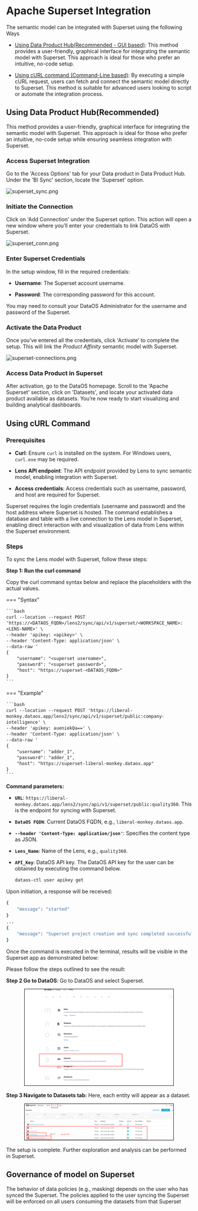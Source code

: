 # Apache Superset Integration
The semantic model can be integrated with Superset using the following Ways

* [Using Data Product Hub(Recommended - GUI based)](/resources/lens/bi_integration/superset#using-data-product-hub): This method provides a user-friendly, graphical interface for integrating the semantic model with Superset.  This approach is ideal for those who prefer an intuitive, no-code setup.

* [Using cURL command (Command-Line based)](/resources/lens/bi_integration/superset#using-curl-command): By executing a simple cURL request, users can fetch and connect the semantic model directly to Superset. This method is suitable for advanced users looking to script or automate the integration process.


## Using Data Product Hub(Recommended)

This method provides a user-friendly, graphical interface for integrating the semantic model with Superset. This approach is ideal for those who prefer an intuitive, no-code setup while ensuring seamless integration with Superset.

### **Access Superset Integration**

Go to the 'Access Options' tab for your Data product in Data Product Hub. Under the 'BI Sync' section, locate the 'Superset' option.

![superset\_sync.png](https://dataos.info/learn/dp_consumer_learn_track/integrate_bi_tools/superset/superset_sync.png)


### **Initiate the Connection**

Click on 'Add Connection' under the Superset option. This action will open a new window where you’ll enter your credentials to link DataOS with Superset.

![superset\_conn.png](https://dataos.info/learn/dp_consumer_learn_track/integrate_bi_tools/superset/superset_conn.png)


### **Enter Superset Credentials**

In the setup window, fill in the required credentials:

* **Username**: The Superset account username.

* **Password**: The corresponding password for this account.

<Info>
You may need to consult your DataOS Administrator for the username and password of the Superset.
</Info>
  

### **Activate the Data Product**

Once you’ve entered all the credentials, click 'Activate' to complete the setup. This will link the *Product Affinity* semantic model with Superset.

![superset-connections.png](https://dataos.info/learn/dp_consumer_learn_track/integrate_bi_tools/superset/superset-connections.png)
  

### **Access Data Product in Superset**

After activation, go to the DataOS homepage. Scroll to the 'Apache Superset' section, click on 'Datasets', and locate your activated data product available as datasets. You’re now ready to start visualizing and building analytical dashboards.
  

## Using cURL Command


### **Prerequisites**

- **Curl**: Ensure `curl` is installed on the system. For Windows users, `curl.exe` may be required.

- **Lens API endpoint**: The API endpoint provided by Lens to sync semantic model, enabling integration with Superset.

- **Access credentials**: Access credentials such as username, password, and host are required for Superset.

Superset requires the login credentials (username and password) and the host address where Superset is hosted. The command establishes a database and table with a live connection to the Lens model in Superset, enabling direct interaction with and visualization of data from Lens within the Superset environment.

### **Steps**

To sync the Lens model with Superset, follow these steps:

**Step 1: Run the curl command**

Copy the curl command syntax below and replace the placeholders with the actual values.

=== "Syntax"

    ```bash
    curl --location --request POST 'https://<DATAOS_FQDN>/lens2/sync/api/v1/superset/<WORKSPACE_NAME>:<LENS-NAME>' \
    --header 'apikey: <apikey>' \
    --header 'Content-Type: application/json' \
    --data-raw '
    {
        "username": "<superset username>",
        "password": "<superset password>",
        "host": "https://superset-<DATAOS_FQDN>"
    }
    ```

=== "Example"

    ```bash
    curl --location --request POST 'https://liberal-monkey.dataos.app/lens2/sync/api/v1/superset/public:company-intelligence' \
    --header 'apikey: aueniekQa==' \
    --header 'Content-Type: application/json' \
    --data-raw '
    {
        "username": "adder_1",
        "password": "adder_1",
        "host": "https://superset-liberal-monkey.dataos.app"
    }
    ```

**Command parameters:**

- **`URL`**: `https://liberal-monkey.dataos.app/lens2/sync/api/v1/superset/public:quality360`. This is the endpoint for syncing with Superset.

- **`DataOS FQDN`**: Current DataOS FQDN, e.g., `liberal-monkey.dataos.app`.

- **`--header 'Content-Type: application/json'`**: Specifies the content type as JSON.

- **`Lens_Name`**: Name of the Lens, e.g., `quality360`.

- **`API_Key`**: DataOS API key. The DataOS API key for the user can be obtained by executing the command below.

    ```bash
    dataos-ctl user apikey get
    ```

Upon initiation, a response will be received:

```bash
{
    "message": "started"
}
...
{
    "message": "Superset project creation and sync completed successfully."
}
```

Once the command is executed in the terminal, results will be visible in the Superset app as demonstrated below:

Please follow the steps outlined to see the result:

**Step 2 Go to DataOS**: Go to DataOS and select Superset.

  <div style="text-align: center;">
      <img src="/resources/lens/bi_integration/superset2.png" alt="Superset Configuration" style="max-width: 80%; height: auto; border: 1px solid #000;">
  </div>

**Step 3 Navigate to Datasets tab:** Here, each entity will appear as a dataset.

  <div style="text-align: center;">
      <img src="/resources/lens/bi_integration/superset3.png" alt="Superset Configuration" style="max-width: 80%; height: auto; border: 1px solid #000;">
  </div>

The setup is complete. Further exploration and analysis can be performed in Superset.

## Governance of model on Superset

The behavior of data policies (e.g., masking) depends on the user who has synced the Superset. The policies applied to the user syncing the Superset will be enforced on all users consuming the datasets from that Superset